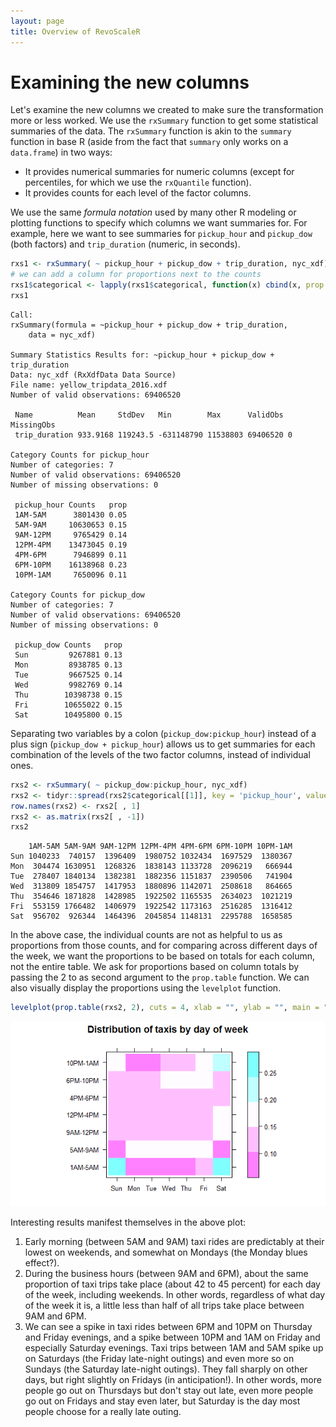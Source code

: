 ```yaml
---
layout: page
title: Overview of RevoScaleR
---
```

# Examining the new columns

Let's examine the new columns we created to make sure the transformation more or less worked.  We use the `rxSummary` function to get some statistical summaries of the data.  The `rxSummary` function is akin to the `summary` function in base R \(aside from the fact that `summary` only works on a `data.frame`\) in two ways:

* It provides numerical summaries for numeric columns \(except for percentiles, for which we use the `rxQuantile` function\).
* It provides counts for each level of the factor columns.

We use the same _formula notation_ used by many other R modeling or plotting functions to specify which columns we want summaries for.  For example, here we want to see summaries for `pickup_hour` and `pickup_dow` \(both factors\) and `trip_duration` \(numeric, in seconds\).

```R
rxs1 <- rxSummary( ~ pickup_hour + pickup_dow + trip_duration, nyc_xdf)
# we can add a column for proportions next to the counts
rxs1$categorical <- lapply(rxs1$categorical, function(x) cbind(x, prop = round(prop.table(x$Counts), 2)))
rxs1
```

```Rout
Call:
rxSummary(formula = ~pickup_hour + pickup_dow + trip_duration, 
    data = nyc_xdf)

Summary Statistics Results for: ~pickup_hour + pickup_dow + trip_duration
Data: nyc_xdf (RxXdfData Data Source)
File name: yellow_tripdata_2016.xdf
Number of valid observations: 69406520 

 Name          Mean     StdDev   Min        Max      ValidObs MissingObs
 trip_duration 933.9168 119243.5 -631148790 11538803 69406520 0         

Category Counts for pickup_hour
Number of categories: 7
Number of valid observations: 69406520
Number of missing observations: 0

 pickup_hour Counts   prop
 1AM-5AM      3801430 0.05
 5AM-9AM     10630653 0.15
 9AM-12PM     9765429 0.14
 12PM-4PM    13473045 0.19
 4PM-6PM      7946899 0.11
 6PM-10PM    16138968 0.23
 10PM-1AM     7650096 0.11

Category Counts for pickup_dow
Number of categories: 7
Number of valid observations: 69406520
Number of missing observations: 0

 pickup_dow Counts   prop
 Sun         9267881 0.13
 Mon         8938785 0.13
 Tue         9667525 0.14
 Wed         9982769 0.14
 Thu        10398738 0.15
 Fri        10655022 0.15
 Sat        10495800 0.15
```

Separating two variables by a colon \(`pickup_dow:pickup_hour`\) instead of a plus sign \(`pickup_dow + pickup_hour`\) allows us to get summaries for each combination of the levels of the two factor columns, instead of individual ones.

```R
rxs2 <- rxSummary( ~ pickup_dow:pickup_hour, nyc_xdf)
rxs2 <- tidyr::spread(rxs2$categorical[[1]], key = 'pickup_hour', value = 'Counts')
row.names(rxs2) <- rxs2[ , 1]
rxs2 <- as.matrix(rxs2[ , -1])
rxs2
```

```Rout
    1AM-5AM 5AM-9AM 9AM-12PM 12PM-4PM 4PM-6PM 6PM-10PM 10PM-1AM
Sun 1040233  740157  1396409  1980752 1032434  1697529  1380367
Mon  304474 1630951  1268326  1838143 1133728  2096219   666944
Tue  278407 1840134  1382381  1882356 1151837  2390506   741904
Wed  313809 1854757  1417953  1880896 1142071  2508618   864665
Thu  354646 1871828  1428985  1922502 1165535  2634023  1021219
Fri  553159 1766482  1406979  1922542 1173163  2516285  1316412
Sat  956702  926344  1464396  2045854 1148131  2295788  1658585
```

In the above case, the individual counts are not as helpful to us as proportions from those counts, and for comparing across different days of the week, we want the proportions to be based on totals for each column, not the entire table.  We ask for proportions based on column totals by passing the 2 to as second argument to the `prop.table` function. We can also visually display the proportions using the `levelplot` function.

```R
levelplot(prop.table(rxs2, 2), cuts = 4, xlab = "", ylab = "", main = "Distribution of taxis by day of week")
```

![level plot](13d_levelplot.png)

Interesting results manifest themselves in the above plot:

1. Early morning \(between 5AM and 9AM\) taxi rides are predictably at their lowest on weekends, and somewhat on Mondays \(the Monday blues effect?\).
2. During the business hours \(between 9AM and 6PM\), about the same proportion of taxi trips take place \(about 42 to 45 percent\) for each day of the week, including weekends.  In other words, regardless of what day of the week it is, a little less than half of all trips take place between 9AM and 6PM.
3. We can see a spike in taxi rides between 6PM and 10PM on Thursday and Friday evenings, and a spike between 10PM and 1AM on Friday and especially Saturday evenings. Taxi trips between 1AM and 5AM spike up on Saturdays \(the Friday late-night outings\) and even more so on Sundays \(the Saturday late-night outings\).  They fall sharply on other days, but right slightly on Fridays \(in anticipation!\). In other words, more people go out on Thursdays but don't stay out late, even more people go out on Fridays and stay even later, but Saturday is the day most people choose for a really late outing.

